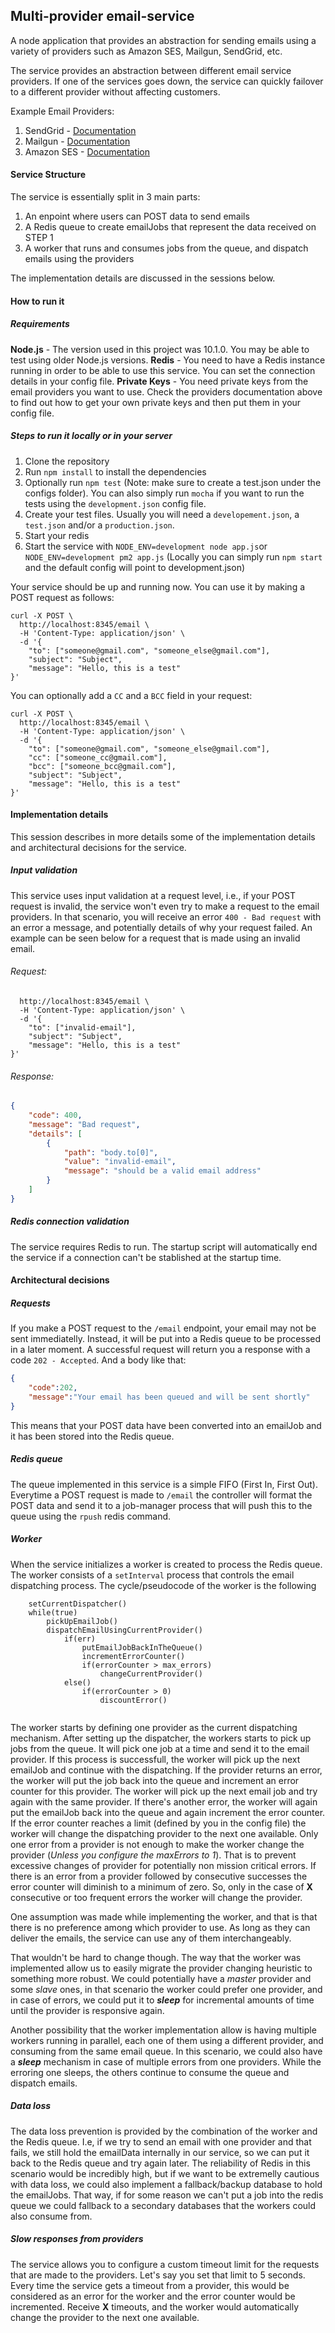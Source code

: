 ## Multi-provider email-service
A node application that provides an abstraction for sending emails using a variety of providers such as Amazon SES, Mailgun, SendGrid, etc.

The service provides an abstraction between different email service providers. If one of the services goes down, the service can quickly failover to a different provider without affecting customers.

Example Email Providers:
1. SendGrid - [Documentation](https://sendgrid.com/docs/API_Reference/Web_API/mail.html)
2. Mailgun - [Documentation](http://documentation.mailgun.com/quickstart.html#sending-messages)
3. Amazon SES - [Documentation](http://docs.aws.amazon.com/ses/latest/APIReference/API_SendEmail.html)

#### Service Structure
The service is essentially split in 3 main parts:
1. An enpoint where users can POST data to send emails
2. A Redis queue to create emailJobs that represent the data received on STEP 1
3. A worker that runs and consumes jobs from the queue, and dispatch emails using the providers

The implementation details are discussed in the sessions below.

#### How to run it
##### Requirements
**Node.js** - The version used in this project was 10.1.0. You may be able to test using older Node.js versions.
**Redis** - You need to have a Redis instance running in order to be able to use this service. You can set the connection details in your config file.
**Private Keys** - You need private keys from the email providers you want to use. Check the providers documentation above to find out how to get your own private keys and then put them in your config file.

##### Steps to run it locally or in your server
1. Clone the repository
2. Run `npm install` to install the dependencies
3. Optionally run `npm test` (Note: make sure to create a test.json under the configs folder). You can also simply run `mocha` if you want to run the tests using the `development.json` config file.
4. Create your test files. Usually you will need a `developement.json`, a `test.json` and/or a `production.json`.
5. Start your redis 
6. Start the service with `NODE_ENV=development node app.js`or `NODE_ENV=development pm2 app.js` (Locally you can simply run `npm start` and the default config will point to development.json)

Your service should be up and running now. You can use it by making a POST request as follows:
``` 
curl -X POST \
  http://localhost:8345/email \
  -H 'Content-Type: application/json' \
  -d '{
    "to": ["someone@gmail.com", "someone_else@gmail.com"],
    "subject": "Subject",
    "message": "Hello, this is a test"
}'
```

You can optionally add a `CC` and a `BCC` field in your request:
``` 
curl -X POST \
  http://localhost:8345/email \
  -H 'Content-Type: application/json' \
  -d '{
    "to": ["someone@gmail.com", "someone_else@gmail.com"],
    "cc": ["someone_cc@gmail.com"],
    "bcc": ["someone_bcc@gmail.com"],
    "subject": "Subject",
    "message": "Hello, this is a test"
}'
```

#### Implementation details
This session describes in more details some of the implementation details and architectural decisions for the service.

##### Input validation
This service uses input validation at a request level, i.e., if your POST request is invalid, the service won't even try to make a request to the email providers. In that scenario, you will receive an error `400 - Bad request` with an error a message, and potentially details of why your request failed. An example can be seen below for a request that is made using an invalid email.

###### Request:
```curl -X POST \
  http://localhost:8345/email \
  -H 'Content-Type: application/json' \
  -d '{
    "to": ["invalid-email"],
    "subject": "Subject",
    "message": "Hello, this is a test"
}'
```
###### Response:
```json 
{
    "code": 400,
    "message": "Bad request",
    "details": [
        {
            "path": "body.to[0]",
            "value": "invalid-email",
            "message": "should be a valid email address"
        }
    ]
}
```

##### Redis connection validation

The service requires Redis to run. The startup script will automatically end the service if a connection can't be stablished at the startup time.

#### Architectural decisions

##### Requests
If you make a POST request to the `/email` endpoint, your email may not be sent immediatelly. Instead, it will be put into a Redis queue to be processed in a later moment. A successful request will return you a response with a code `202 - Accepted`. And a body like that:
```json
{
    "code":202,
    "message":"Your email has been queued and will be sent shortly"
}
```
This means that your POST data have been converted into an emailJob and it has been stored into the Redis queue.

##### Redis queue
The queue implemented in this service is a simple FIFO (First In, First Out). Everytime a POST request is made to `/email` the controller will format the POST data and send it to a job-manager process that will push this to the queue using the `rpush` redis command.

##### Worker
When the service initializes a worker is created to process the Redis queue. The worker consists of a `setInterval` process that controls the email dispatching process. The cycle/pseudocode of the worker is the following
```
    setCurrentDispatcher()
    while(true)
        pickUpEmailJob()
        dispatchEmailUsingCurrentProvider()
            if(err)
                putEmailJobBackInTheQueue()    
                incrementErrorCounter()
                if(errorCounter > max_errors)
                    changeCurrentProvider()
            else()
                if(errorCounter > 0)
                    discountError()
                    
```
The worker starts by defining one provider as the current dispatching mechanism. After setting up the dispatcher, the workers starts to pick up jobs from the queue. It will pick one job at a time and send it to the email provider. If this process is successfull, the worker will pick up the next emailJob and continue with the dispatching. If the provider returns an error, the worker will put the job back into the queue and increment an error counter for this provider. The worker will pick up the next email job and try again with the same provider. If there's another error, the worker will again put the emailJob back into the queue and again increment the error counter. If the error counter reaches a limit (defined by you in the config file) the worker will change the dispatching provider to the next one available. Only one error from a provider is not enough to make the worker change the provider (*Unless you configure the maxErrors to 1*). That is to prevent excessive changes of provider for potentially non mission critical errors. If there is an error from a provider followed by consecutive successes the error counter will diminish to a minimum of zero. So, only in the case of **X** consecutive or too frequent errors the worker will change the provider.

One assumption was made while implementing the worker, and that is that there is no preference among which provider to use. As long as they can deliver the emails, the service can use any of them interchangeably.

That wouldn't be hard to change though. The way that the worker was implemented allow us to easily migrate the provider changing heuristic to something more robust. We could potentially have a *master* provider and some *slave* ones, in that scenario the worker could prefer one provider, and in case of errors, we could put it to **_sleep_** for incremental amounts of time until the provider is responsive again. 

Another possibility that the worker implementation allow is having multiple workers running in parallel, each one of them using a different provider, and consuming from the same email queue. In this scenario, we could also have a **_sleep_** mechanism in case of multiple errors from one providers. While the erroring one sleeps, the others continue to consume the queue and dispatch emails.

##### Data loss
The data loss prevention is provided by the combination of the worker and the Redis queue. I.e, if we try to send an email with one provider and that fails, we still hold the emailData internally in our service, so we can put it back to the Redis queue and try again later. The reliability of Redis in this scenario would be incredibly high, but if we want to be extremelly cautious with data loss, we could also implement a fallback/backup database to hold the emailJobs. That way, if for some reason we can't put a job into the redis queue we could fallback to a secondary databases that the workers could also consume from.

##### Slow responses from providers
The service allows you to configure a custom timeout limit for the requests that are made to the providers. Let's say you set that limit to 5 seconds. Every time the service gets a timeout from a provider, this would be considered as an error for the worker and the error counter would be incremented. Receive **X** timeouts, and the worker would automatically change the provider to the next one available.



